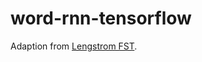 # word-rnn-tensorflow

Adaption from [Lengstrom FST](https://github.com/lengstrom/fast-style-transfer).
